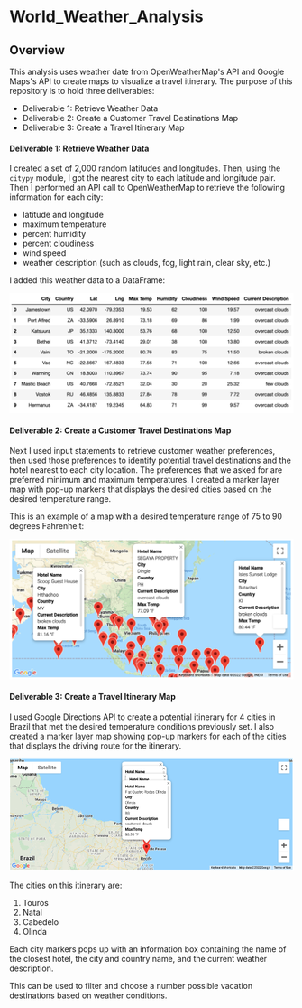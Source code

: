 # World_Weather_Analysis

## Overview

This analysis uses weather date from OpenWeatherMap's API and Google Maps's API to create maps to visualize a travel itinerary. 
The purpose of this repository is to hold three deliverables:
- Deliverable 1: Retrieve Weather Data
- Deliverable 2: Create a Customer Travel Destinations Map
- Deliverable 3: Create a Travel Itinerary Map

#### Deliverable 1: Retrieve Weather Data

I created a set of 2,000 random latitudes and longitudes. Then, using the `citypy` module, I got the nearest city to each latitude and longitude pair.
Then I performed an API call to OpenWeatherMap to retrieve the following information for each city: 
- latitude and longitude
- maximum temperature
- percent humidity
- percent cloudiness
- wind speed
- weather description (such as clouds, fog, light rain, clear sky, etc.)

I added this weather data to a DataFrame:

![city_data_df](https://github.com/stephperillo/World_Weather_Analysis/blob/main/Weather_Database/city_data_df.png)

#### Deliverable 2: Create a Customer Travel Destinations Map

Next I used input statements to retrieve customer weather preferences, then used those preferences to identify potential travel destinations and the hotel nearest to each city location. The preferences that we asked for are preferred minimum and maximum temperatures. I created a marker layer map with pop-up markers that displays the desired cities based on the desired temperature range.

This is an example of a map with a desired temperature range of 75 to 90 degrees Fahrenheit:

![WeatherPy_vacation_map.png](https://github.com/stephperillo/World_Weather_Analysis/blob/main/Vacation_Search/WeatherPy_vacation_map.png)

#### Deliverable 3: Create a Travel Itinerary Map

I used Google Directions API to create a potential itinerary for 4 cities in Brazil that met the desired temperature conditions previously set. I also created a marker layer map showing pop-up markers for each of the cities that displays the driving route for the itinerary. 

![WeatherPy_travel_map_markers.png](https://github.com/stephperillo/World_Weather_Analysis/blob/main/Vacation_Itinerary/WeatherPy_travel_map_markers.png)

The cities on this itinerary are:
1. Touros
2. Natal
3. Cabedelo
4. Olinda

Each city markers pops up with an information box containing the name of the closest hotel, the city and country name, and the current weather description.

This can be used to filter and choose a number possible vacation destinations based on weather conditions.
